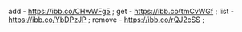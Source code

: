 add - https://ibb.co/CHwWFg5 ; get - https://ibb.co/tmCvWGf ;
list -https://ibb.co/YbDPzJP ; remove - https://ibb.co/rQJ2cSS ;
